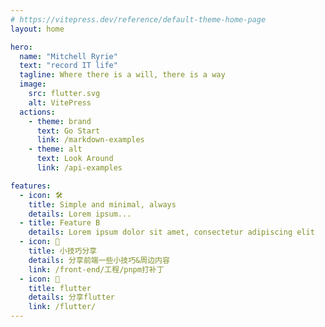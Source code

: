 ```yaml
---
# https://vitepress.dev/reference/default-theme-home-page
layout: home

hero:
  name: "Mitchell Ryrie"
  text: "record IT life"
  tagline: Where there is a will, there is a way
  image:
    src: flutter.svg
    alt: VitePress
  actions:
    - theme: brand
      text: Go Start
      link: /markdown-examples
    - theme: alt
      text: Look Around
      link: /api-examples

features:
  - icon: 🛠️
    title: Simple and minimal, always
    details: Lorem ipsum...
  - title: Feature B
    details: Lorem ipsum dolor sit amet, consectetur adipiscing elit
  - icon: 🙈
    title: 小技巧分享
    details: 分享前端一些小技巧&周边内容
    link: /front-end/工程/pnpm打补丁
  - icon: 🙈
    title: flutter
    details: 分享flutter
    link: /flutter/
---
```


